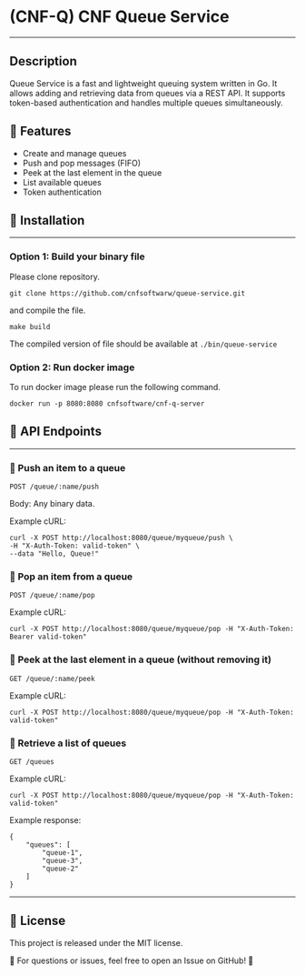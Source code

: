 # (CNF-Q) CNF Queue Service

---
## Description
Queue Service is a fast and lightweight queuing system written in Go. It allows adding and retrieving data from queues via a REST API. It supports token-based authentication and handles multiple queues simultaneously.

## 🚀 Features
- Create and manage queues
- Push and pop messages (FIFO)
- Peek at the last element in the queue
- List available queues
- Token authentication

## 📌 Installation

---

### Option 1: Build your binary file
Please clone repository.
```
git clone https://github.com/cnfsoftwarw/queue-service.git
```
and compile the file.
```
make build
```
The compiled version of file should be available at `./bin/queue-service`

### Option 2: Run docker image
To run docker image please run the following command.
```
docker run -p 8080:8080 cnfsoftware/cnf-q-server
```

## 📡 API Endpoints

---

### 🔹 Push an item to a queue
```
POST /queue/:name/push
```
Body: Any binary data.

Example cURL:
```
curl -X POST http://localhost:8080/queue/myqueue/push \
-H "X-Auth-Token: valid-token" \
--data "Hello, Queue!"
```

### 🔹 Pop an item from a queue
```
POST /queue/:name/pop
```

Example cURL:
```
curl -X POST http://localhost:8080/queue/myqueue/pop -H "X-Auth-Token: Bearer valid-token"
```

### 🔹 Peek at the last element in a queue (without removing it)
```
GET /queue/:name/peek
```

Example cURL:
```
curl -X POST http://localhost:8080/queue/myqueue/pop -H "X-Auth-Token: valid-token"
```

### 🔹 Retrieve a list of queues
```
GET /queues
```

Example cURL:
```
curl -X POST http://localhost:8080/queue/myqueue/pop -H "X-Auth-Token: valid-token"
```

Example response:

```
{
    "queues": [
        "queue-1",
        "queue-3",
        "queue-2"
    ]
}

```

---

## 📜 License

This project is released under the MIT license.

📧 For questions or issues, feel free to open an Issue on GitHub! 🚀

